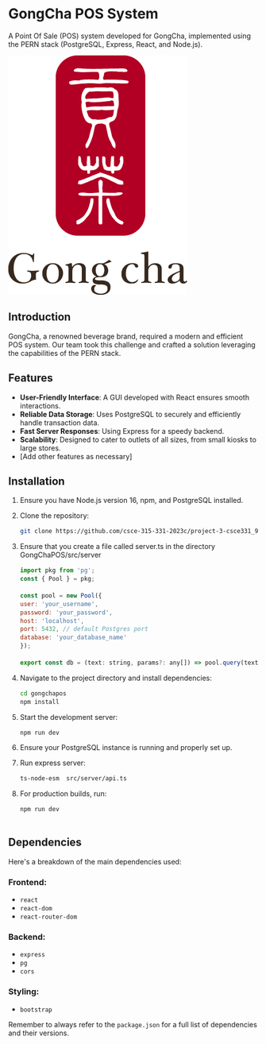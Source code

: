 # GongCha POS System

A Point Of Sale (POS) system developed for GongCha, implemented using the PERN stack (PostgreSQL, Express, React, and Node.js).

![GongCha Logo](GongChaPOS/src/assets/images/GongChaLogo.png)

## Introduction

GongCha, a renowned beverage brand, required a modern and efficient POS system. Our team took this challenge and crafted a solution leveraging the capabilities of the PERN stack.

## Features

- **User-Friendly Interface**: A GUI developed with React ensures smooth interactions.
- **Reliable Data Storage**: Uses PostgreSQL to securely and efficiently handle transaction data.
- **Fast Server Responses**: Using Express for a speedy backend.
- **Scalability**: Designed to cater to outlets of all sizes, from small kiosks to large stores.
- [Add other features as necessary]

## Installation

1. Ensure you have Node.js version 16, npm, and PostgreSQL installed.

2. Clone the repository:
   ```bash
   git clone https://github.com/csce-315-331-2023c/project-3-csce331_900_00g.git

3. Ensure that you create a file called server.ts in the directory GongChaPOS/src/server
    ```javascript
    import pkg from 'pg';
    const { Pool } = pkg;

    const pool = new Pool({
    user: 'your_username',
    password: 'your_password',
    host: 'localhost',
    port: 5432, // default Postgres port
    database: 'your_database_name'
    });
    
    export const db = (text: string, params?: any[]) => pool.query(text, params);

4. Navigate to the project directory and install dependencies:
   ```bash
   cd gongchapos
   npm install

5. Start the development server:
   ```bash
   npm run dev

6. Ensure your PostgreSQL instance is running and properly set up.

7. Run express server:
   ```bash
   ts-node-esm  src/server/api.ts

8. For production builds, run:
   ```bash
   npm run dev



## Dependencies

Here's a breakdown of the main dependencies used:

### Frontend:

- `react`
- `react-dom`
- `react-router-dom`

### Backend:

- `express`
- `pg`
- `cors`

### Styling:

- `bootstrap`

Remember to always refer to the `package.json` for a full list of dependencies and their versions.
